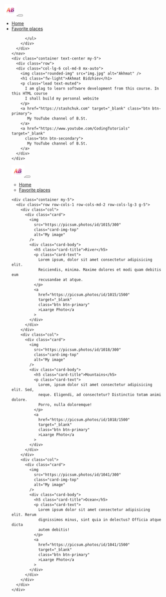 <!DOCTYPE html>
<html lang="en">
  <head>
    <meta charset="UTF-8" />
    <meta name="viewport" content="width=device-width, initial-scale=1.0" />
    <title>Akhmat Bidzhiev</title>
    <link
      href="https://cdn.jsdelivr.net/npm/bootstrap@5.1.3/dist/css/bootstrap.min.css"
      rel="stylesheet"
      integrity="sha384-1BmE4kWBq78iYhFldvKuhfTAU6auU8tT94WrHftjDbrCEXSU1oBoqyl2QvZ6jIW3"
      crossorigin="anonymous" />
    <script src="https://cdn.jsdelivr.net/npm/bootstrap@5.1.3/dist/js/bootstrap.bundle.min.js" integrity="sha384-ka7Sk0Gln4gmtz2MlQnikT1wXgYsOg+OMhuP+IlRH9sENBO0LRn5q+8nbTov4+1p" 
    crossorigin="anonymous"></script>
    <link rel="apple-touch-icon" sizes="180x180" href="/apple-touch-icon.png" />
    <link rel="icon" type="image/png" sizes="32x32" href="/favicon-32x32.png" />
    <link rel="icon" type="image/png" sizes="16x16" href="/favicon-16x16.png" />
    <link rel="manifest" href="/site.webmanifest" />
    <style>
     .rounded-img {
        width: 60%;
        border-radius: 50%;
        box-shadow: 0 0 10px rgba(0, 0, 0, 0.4);
        padding: 0.6em;
        margin-bottom: 1em
      } 
    </style>
  </head>
  <body>
    <nav class="navbar navbar-expand-lg navbar-dark bg-dark">
      <div class="container">
        <a class="navbar-brand p-0" href="/">
          <img src="AB.png" alt="AB"width="40" />
        </a>
        <button class="navbar-toggler" type="button" data-bs-toggle="collapse" data-bs-target="#navbarNav" aria-controls="navbarNav" aria-expanded="false" aria-label="Toggle navigation">
          <span class="navbar-toggler-icon"></span>
        </button>
        <div class="collapse navbar-collapse" id="navbarNav">
          <ul class="navbar-nav">
            <li class="nav-item">
              <a class="nav-link active" aria-current="page" href="/">Home</a>
            </li>
            <li class="nav-item">
              <a class="nav-link" href="places.html">Favorite places</a>
            </li>
           
          </ul>
        </div>
      </div>
    </nav>
    <div class="container text-center my-5">
      <div class="row">
      <div class="col-lg-6 col-md-8 mx-auto">
        <img class="rounded-img" src="img.jpg" alt="Akhmat" />
        <h1 class="fw-light">Akhmat Bidzhiev</h1>
        <p class="lead text-muted">
          I am glag to learn software development from this course. In this HTML course
          I shall build my personal website
        </p>
        <a href="https://stashchuk.com" target="_blank" class="btn btn-primary"> 
           My YouTube channel of B.St.
        </a>
        <a href="https://www.youtube.com/CodingTutorials" target="_blank" 
          class="btn btn-secondary">
           My YouTube channel of B.St.
        </a>
      </div>
    </div>
  </body>
</html>
<!DOCTYPE html>
<html lang="en">
  <head>
    <meta charset="UTF-8" />
    <meta name="viewport" content="width=device-width, initial-scale=1.0" />
    <title>My favorite places</title>
    <link
      href="https://cdn.jsdelivr.net/npm/bootstrap@5.1.3/dist/css/bootstrap.min.css"
      rel="stylesheet"
      integrity="sha384-1BmE4kWBq78iYhFldvKuhfTAU6auU8tT94WrHftjDbrCEXSU1oBoqyl2QvZ6jIW3"
      crossorigin="anonymous"
    />
    <script
      src="https://cdn.jsdelivr.net/npm/bootstrap@5.1.3/dist/js/bootstrap.bundle.min.js"
      integrity="sha384-ka7Sk0Gln4gmtz2MlQnikT1wXgYsOg+OMhuP+IlRH9sENBO0LRn5q+8nbTov4+1p"
      crossorigin="anonymous"
    ></script>
    <link rel="apple-touch-icon" sizes="180x180" href="/apple-touch-icon.png" />
    <link rel="icon" type="image/png" sizes="32x32" href="/favicon-32x32.png" />
    <link rel="icon" type="image/png" sizes="16x16" href="/favicon-16x16.png" />
    <link rel="manifest" href="/site.webmanifest" />
    <style>
      .card {
        border-radius: 1em;
        text-align: center;
        padding: 1em;
      }
      .card:hover {
        background-color: rgba(0, 0, 0, 0.1);
      }
      .card img {
        border-radius: 50%;
        width: 60%;
        margin: auto;
      }
    </style>
  </head>
  <body>
    <nav class="navbar navbar-expand-lg navbar-dark bg-dark">
      <div class="container">
        <a class="navbar-brand p-0" href="/">
          <img src="AB.png" alt="AB" width="40" />
        </a>
        <button
          class="navbar-toggler"
          type="button"
          data-bs-toggle="collapse"
          data-bs-target="#navbarNav"
          aria-controls="navbarNav"
          aria-expanded="false"
          aria-label="Toggle navigation"
        >
          <span class="navbar-toggler-icon"></span>
        </button>
        <div class="collapse navbar-collapse" id="navbarNav">
          <ul class="navbar-nav">
            <li class="nav-item">
              <a class="nav-link" aria-current="page" href="/">Home</a>
            </li>
            <li class="nav-item">
              <a class="nav-link active" href="places.html">Favorite places</a>
            </li>
          </ul>
        </div>
      </div>
    </nav>

    <div class="container my-5">
      <div class="row row-cols-1 row-cols-md-2 row-cols-lg-3 g-5">
        <div class="col">
          <div class="card">
            <img
              src="https://picsum.photos/id/1015/300"
              class="card-img-top"
              alt="My image"
            />
            <div class="card-body">
              <h5 class="card-title">River</h5>
              <p class="card-text">
                Lorem ipsum, dolor sit amet consectetur adipisicing elit.
                Reiciendis, minima. Maxime dolores et modi quam debitis eum
                recusandae at atque.
              </p>
              <a
                href="https://picsum.photos/id/1015/1500"
                target="_blank"
                class="btn btn-primary"
                >Laarge Photo</a
              >
            </div>
          </div>
        </div>
        <div class="col">
          <div class="card">
            <img
              src="https://picsum.photos/id/1018/300"
              class="card-img-top"
              alt="My image"
            />
            <div class="card-body">
              <h5 class="card-title">Mountains</h5>
              <p class="card-text">
                Lorem, ipsum dolor sit amet consectetur adipisicing elit. Sed,
                neque. Eligendi, ad consectetur? Distinctio totam animi dolore.
                Porro, nulla doloremque!
              </p>
              <a
                href="https://picsum.photos/id/1018/1500"
                target="_blank"
                class="btn btn-primary"
                >Laarge Photo</a
              >
            </div>
          </div>
        </div>
        <div class="col">
          <div class="card">
            <img
              src="https://picsum.photos/id/1041/300"
              class="card-img-top"
              alt="My image"
            />
            <div class="card-body">
              <h5 class="card-title">Ocean</h5>
              <p class="card-text">
                Lorem ipsum dolor sit amet consectetur adipisicing elit. Rerum
                dignissimos minus, sint quia in delectus? Officia atque dicta
                autem debitis!
              </p>
              <a
                href="https://picsum.photos/id/1041/1500"
                target="_blank"
                class="btn btn-primary"
                >Laarge Photo</a
              >
            </div>
          </div>
        </div>
      </div>
    </div>
  </body>
</html>

